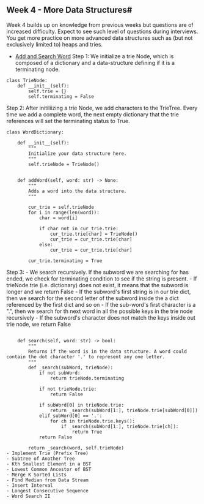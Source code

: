 ## Week 4 - More Data Structures#

<p>Week 4 builds up on knowledge from previous weeks but questions are of increased difficulty. Expect to see such level of questions during interviews. You get more practice on more advanced data structures such as (but not exclusively limited to) heaps and tries.
</p>

- [Add and Search Word](https://leetcode.com/problems/add-and-search-word-data-structure-design/discuss/714044/Fast-Short-Python-Trie-Solution-explained)
Step 1: We initialize a trie Node, which is composed of  a dictionary and a data-structure defining if it is a terminating node.
```
class TrieNode:
    def __init__(self):
        self.trie = {}
        self.terminating = False
```

Step 2: After initiliizing a trie Node, we add characters to the TrieTree. Every time we add a complete word, the next empty dictionary that the trie references will set the terminating status to True.
```
class WordDictionary:

    def __init__(self):
        """
        Initialize your data structure here.
        """
        self.trieNode = TrieNode()
        
        
    def addWord(self, word: str) -> None:
        """
        Adds a word into the data structure.
        """
       
        cur_trie = self.trieNode
        for i in range(len(word)):
            char = word[i]
            
            if char not in cur_trie.trie:
                cur_trie.trie[char] = TrieNode()
                cur_trie = cur_trie.trie[char]
            else:
                cur_trie = cur_trie.trie[char]
                
        cur_trie.terminating = True
```

Step 3: 
	- We search recursively. If the subword we are searching for has ended, we check for terminating condition to see if the string is present.
	- If trieNode.trie (i.e. dictionary) does not exist, it means that the subword is longer and we return False
	- If the subword's first string is in our trie dict, then we search for the second letter of the subword inside the a dict referenced by the first dict and so on 
	- If the sub-word's first character is a ".", then we search for th next word in all the possible keys in the trie node recursively
	- If the subword's character does not match the keys inside out trie node, we return False

```
        
    def search(self, word: str) -> bool:
        """
        Returns if the word is in the data structure. A word could contain the dot character '.' to represent any one letter.
        """    
        def _search(subWord, trieNode):
            if not subWord:
                return trieNode.terminating 
            
            if not trieNode.trie:
                return False

            if subWord[0] in trieNode.trie:
                return _search(subWord[1:], trieNode.trie[subWord[0]])
            elif subWord[0] == '.':
                for ch in trieNode.trie.keys():
                    if _search(subWord[1:], trieNode.trie[ch]):
                        return True
            return False
        
        return _search(word, self.trieNode)
- Implement Trie (Prefix Tree)
- Subtree of Another Tree
- Kth Smallest Element in a BST
- Lowest Common Ancestor of BST
- Merge K Sorted Lists
- Find Median from Data Stream
- Insert Interval
- Longest Consecutive Sequence
- Word Search II
